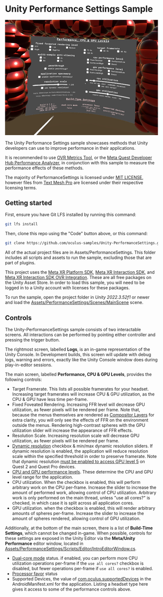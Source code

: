 # Unity Performance Settings Sample

![In-App Screenshot](./Documentation/SplashArt.jpg)

The Unity Performance Settings sample showcases methods that Unity developers can use to improve performance in their applications.

It is recommended to use [OVR Metrics Tool](https://developers.meta.com/horizon/documentation/native/android/ts-ovrmetricstool/), or the [Meta Quest Developer Hub Performance Analyzer](https://developer.meta.com/horizon/documentation/native/android/ts-mqdh-logs-metrics/#use-performance-analyzer), in conjunction with this sample to measure the performance effects of these methods.

The majority of PerformanceSettings is licensed under [MIT LICENSE](./LICENSE), however files from [Text Mesh Pro](http://www.unity3d.com/legal/licenses/Unity_Companion_License) are licensed under their respective licensing terms.

## Getting started

First, ensure you have Git LFS installed by running this command:
```sh
git lfs install
```

Then, clone this repo using the "Code" button above, or this command:
```sh
git clone https://github.com/oculus-samples/Unity-PerformanceSettings.git
```

All of the actual project files are in Assets/PerformanceSettings. This folder includes all scripts and assets to run the sample, excluding those that are part of plugins.

This project uses the [Meta XR Platform SDK](https://assetstore.unity.com/packages/tools/integration/meta-xr-platform-sdk-262366), [Meta XR Interaction SDK](https://assetstore.unity.com/packages/tools/integration/meta-xr-interaction-sdk-264559), and [Meta XR Interaction SDK OVR Integration](https://assetstore.unity.com/packages/tools/integration/meta-xr-interaction-sdk-ovr-integration-265014). These are all free packages on the Unity Asset Store. In order to load this sample, you will need to be logged in to a Unity account with licenses for these packages.

To run the sample, open the project folder in *Unity 2022.3.52f1* or newer and load the [Assets/PerformanceSettings/Scenes/MainScene](Assets/PerformanceSettings/Scenes/MainScene.unity) scene.

## Controls

The Unity-PerformanceSettings sample consists of two interactable screens. All interactions can be performed by pointing either controller and pressing the trigger button.

The rightmost screen, labelled __Logs__, is an in-game representation of the Unity Console. In Development builds, this screen will update with debug logs, warning and errors, exactly like the Unity Console window does during play-in-editor sessions.

The main screen, labelled __Performance, CPU & GPU Levels__, provides the following controls:

- Target Framerate. This lists all possible framerates for your headset. Increasing target framerates will increase CPU & GPU utilization, as the CPU & GPU have less time per-frame.
- Fixed Foveated Rendering. Increasing FFR level will decrease GPU utilization, as fewer pixels will be rendered per frame. Note that, because the menus themselves are rendered as [Compositor Layers](https://developer.meta.com/horizon/documentation/unity/os-compositor-layers/) for extra clarity, you will only see the effects of FFR on the environment outside the menus. Rendering high-contrast spheres with the GPU utilization slider will increase the appearance of FFR effects.
- Resolution Scale. Increasing resolution scale will decrease GPU utilization, as fewer pixels will be rendered per frame.
- [Dynamic resolution](https://developer.meta.com/horizon/documentation/unity/dynamic-resolution-unity/) checkbox & min/max dynamic resolution sliders. If dynamic resolution is enabled, the application will reduce resolution scale within the specified threshold in order to preserve framerate. Note that dynamic resolution [must be enabled to access GPU level 5](https://developer.meta.com/horizon/documentation/unity/po-quest-boost/#setting-processorperformancelevel-to-boost) on Quest 2 and Quest Pro devices.
- [CPU and GPU performance levels](https://developer.meta.com/horizon/documentation/unity/os-cpu-gpu-levels/#setting-cpu-and-gpu-levels). These determine the CPU and GPU level range for the application.
- CPU utilization. When the checkbox is enabled, this will perform arbitrary work on the CPU per-frame. Increase the slider to increase the amount of performed work, allowing control of CPU utilization. Arbitrary work is only performed on the main thread, unless "use all cores?" is checked, in which case it is split across all application cores.
- GPU utilization. when the checkbox is enabled, this will render arbitrary amounts of spheres per-frame. Increase the slider to increase the amount of spheres rendered, allowing control of GPU utilization.

Additionally, at the bottom of the main screen, there is a list of __Build-Time Settings__, which cannot be changed in-game. When possible, controls for these settings are exposed in the Unity Editor via the __Meta/Unity Performance__ editor window, located in [Assets/PerformanceSettings/Scripts/Editor/IntroEditorWindow.cs](Assets/PerformanceSettings/Scripts/Editor/IntroEditorWindow.cs).

 - [Dual-core mode](https://developer.meta.com/horizon/documentation/unity/po-quest-boost/#dual-core-mode) status. if enabled, you can perform more CPU utilization operations per-frame if the `use all cores?` checkbox is disabled, but fewer operations per-frame if `use all cores?` is enabled.
 - [Processor favor](https://developers.meta.com/horizon/documentation/unity/po-quest-boost/#trading-between-cpu-and-gpu-levels-meta-quest-3-only) status
 - Supported Devices, the value of [com.oculus.supportedDevices](https://developer.meta.com/horizon/blog/managing-meta-quest-1-guidance-developers/) in the AndroidManifest.xml for the application. Listing a headset type here gives it access to some of the performance controls above.
